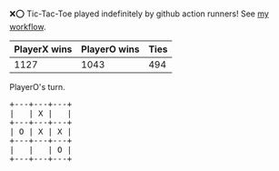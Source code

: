 :x::o: Tic-Tac-Toe played indefinitely by github action runners! See [my workflow](.github/workflows/play.yaml).

|PlayerX wins|PlayerO wins|Ties|
|-|-|-|
|1127|1043|494|

PlayerO's turn.

<pre>
+---+---+---+
|   | X |   |
+---+---+---+
| O | X | X |
+---+---+---+
|   |   | O |
+---+---+---+
</pre>